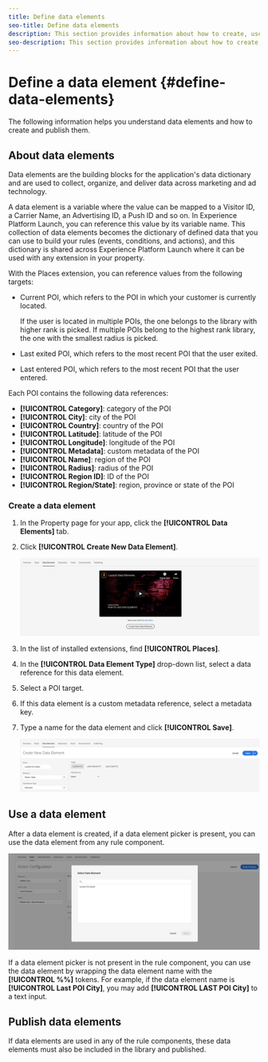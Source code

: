```yaml
---
title: Define data elements
seo-title: Define data elements
description: This section provides information about how to create, use, and publish data elements in Experience Platform Launch for Places.
seo-description: This section provides information about how to create, use, and publish data elements in Experience Platform Launch for Places. 
---
```


# Define a data element {#define-data-elements}

The following information helps you understand data elements and how to create and publish them. 

## About data elements

Data elements are the building blocks for the application's data dictionary and are used to collect, organize, and deliver data across marketing and ad technology.

A data element is a variable where the value can be mapped to a Visitor ID, a Carrier Name, an Advertising ID, a Push ID and so on. In Experience Platform Launch, you can reference this value by its variable name. This collection of data elements becomes the dictionary of defined data that you can use to build your rules (events, conditions, and actions), and this dictionary is shared across Experience Platform Launch where it can be used with any extension in your property.

With the Places extension, you can reference values from the following targets:

* Current POI, which refers to the POI in which your customer is currently located. 

    If the user is located in multiple POIs, the one belongs to the library with higher rank is picked. If multiple POIs belong to the highest rank library, the one with the smallest radius is picked.
* Last exited POI, which refers to the most recent POI that the user exited.
* Last entered POI, which refers to the most recent POI that the user entered. 

Each POI contains the following data references:

* **[!UICONTROL Category]**: category of the POI
* **[!UICONTROL City]**: city of the POI
* **[!UICONTROL Country]**: country of the POI
* **[!UICONTROL Latitude]**: latitude of the POI
* **[!UICONTROL Longitude]**: longitude of the POI
* **[!UICONTROL Metadata]**: custom metadata of the POI
* **[!UICONTROL Name]**: region of the POI
* **[!UICONTROL Radius]**: radius of the POI
* **[!UICONTROL Region ID]**: ID of the POI
* **[!UICONTROL Region/State]**: region, province or state of the POI

### Create a data element

1. In the Property page for your app, click the **[!UICONTROL Data Elements]** tab.

2. Click **[!UICONTROL Create New Data Element]**.

    ![Create data element](/help/assets/create-de-2-v3.png)

3. In the list of installed extensions, find **[!UICONTROL Places]**.

4. In the **[!UICONTROL Data Element Type]** drop-down list, select a data reference for this data element.

5. Select a POI target.

6. If this data element is a custom metadata reference, select a metadata key.

7. Type a name for the data element and click **[!UICONTROL Save]**.

    ![Create data element](/help/assets/create-de-7-v3.png)


## Use a data element

After a data element is created, if a data element picker is present, you can use the data element from any rule component.

![Use the data element](/help/assets/use-de-v2.png)

If a data element picker is not present in the rule component, you can use the data element by wrapping the data element name with the **[!UICONTROL %%]** tokens.
For example, if the data element name is **[!UICONTROL Last POI City]**, you may add **[!UICONTROL LAST POI City]** to a text input.


## Publish data elements

If data elements are used in any of the rule components, these data elements must also be included in the library and published.
